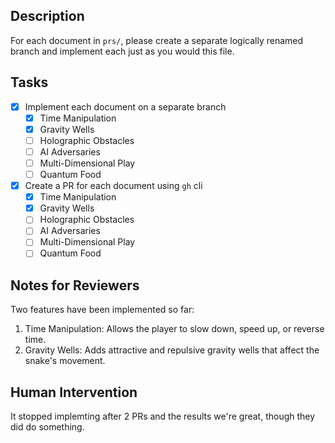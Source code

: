 ## Description

For each document in `prs/`, please create a separate logically renamed branch and implement each just as you would this file.

## Tasks

- [x] Implement each document on a separate branch
  - [x] Time Manipulation
  - [x] Gravity Wells
  - [ ] Holographic Obstacles
  - [ ] AI Adversaries
  - [ ] Multi-Dimensional Play
  - [ ] Quantum Food
- [x] Create a PR for each document using `gh` cli
  - [x] Time Manipulation
  - [x] Gravity Wells
  - [ ] Holographic Obstacles
  - [ ] AI Adversaries
  - [ ] Multi-Dimensional Play
  - [ ] Quantum Food

## Notes for Reviewers

Two features have been implemented so far:

1. Time Manipulation: Allows the player to slow down, speed up, or reverse time.
2. Gravity Wells: Adds attractive and repulsive gravity wells that affect the snake's movement.

## Human Intervention

It stopped implemting after 2 PRs and the results we're great, though they did do something.
